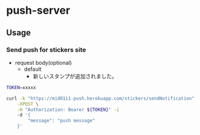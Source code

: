 push-server
====

## Usage

### Send push for stickers site

* request body(optional)
  * default
    * 新しいスタンプが追加されました。

```bash
TOKEN=xxxxx

curl -k "https://mid0111-push.herokuapp.com/stickers/sendNotification" \
    -XPOST \
    -H "Authorization: Bearer ${TOKEN}" -i
    -d '{
        "message": "push message"
    }'
```
